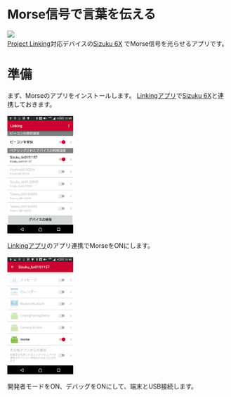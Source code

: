 # Morse信号で言葉を伝える

<img src="https://linkingiot.com/files/images/devices/Sizuku6X.png" /><br/>
[Project Linking](https://linkingiot.com/)対応デバイスの[Sizuku 6X](https://ssl.braveridge.com/store/html/products/detail.php?product_id=33)
でMorse信号を光らせるアプリです。

# 準備

まず、Morseのアプリをインストールします。
[Linkingアプリ](https://play.google.com/store/apps/details?id=com.nttdocomo.android.smartdeviceagent)で[Sizuku 6X](https://ssl.braveridge.com/store/html/products/detail.php?product_id=33)と連携しておきます。<br><br>
<img src="./linking.png" width="150px"><br/>

[Linkingアプリ](https://play.google.com/store/apps/details?id=com.nttdocomo.android.smartdeviceagent)のアプリ連携でMorseをONにします。<br><br>
<img src="./app.png" width="150px"><br/>


開発者モードをON、デバッグをONにして、端末とUSB接続します。
